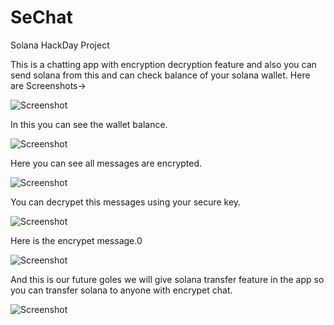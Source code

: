 # SeChat
Solana HackDay Project

This is a chatting app with encryption decryption feature and also you can send solana from this and can check balance of your solana wallet.
Here are Screenshots->

![Screenshot](2.jpg)

In this you can see the wallet balance.

![Screenshot](1.jpg)

Here you can see all messages are encrypted.

![Screenshot](3.jpg)

You can decrypet this messages using your secure key.

![Screenshot](4.jpg)

Here is the encrypet message.0

![Screenshot](5.jpg)

And this is our future goles we will give solana transfer feature in the app so you can transfer solana to anyone with encrypet chat.

![Screenshot](6.jpg)
